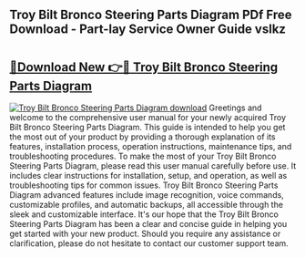 ## Troy Bilt Bronco Steering Parts Diagram PDf Free Download - Part-lay Service Owner Guide vslkz

# <h2><a href="http://dfivbyd.blite.top/?on=Troy+Bilt+Bronco+Steering+Parts+Diagram">🔗Download New 👉🔴 Troy Bilt Bronco Steering Parts Diagram</a></h2>

[![Troy Bilt Bronco Steering Parts Diagram download](https://i.imgur.com/lujVjoI.png)](http://dfivbyd.blite.top/?on=Troy+Bilt+Bronco+Steering+Parts+Diagram)
Greetings and welcome to the comprehensive user manual for your newly acquired Troy Bilt Bronco Steering Parts Diagram. This guide is intended to help you get the most out of your product by providing a thorough explanation of its features, installation process, operation instructions, maintenance tips, and troubleshooting procedures. To make the most of your Troy Bilt Bronco Steering Parts Diagram, please read this user manual carefully before use. It includes clear instructions for installation, setup, and operation, as well as troubleshooting tips for common issues. Troy Bilt Bronco Steering Parts Diagram advanced features include image recognition, voice commands, customizable profiles, and automatic backups, all accessible through the sleek and customizable interface. It's our hope that the Troy Bilt Bronco Steering Parts Diagram has been a clear and concise guide in helping you get started with your new product. Should you require any assistance or clarification, please do not hesitate to contact our customer support team.
